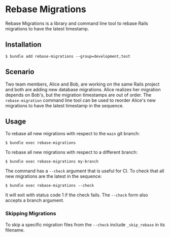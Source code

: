 # Rebase Migrations

Rebase Migrations is a library and command line tool to rebase Rails migrations
to have the latest timestamp.

## Installation

```console
$ bundle add rebase-migrations --group=development,test
```

## Scenario

Two team members, Alice and Bob, are working on the same Rails project and both
are adding new database migrations. Alice realizes her migration depends on
Bob's, but the migration timestamps are out of order. The `rebase-migration`
command line tool can be used to reorder Alice's new migrations to have the
latest timestamp in the sequence.

## Usage

To rebase all new migrations with respect to the `main` git branch:

```console
$ bundle exec rebase-migrations
```

To rebase all new migrations with respect to a different branch:

```console
$ bundle exec rebase-migrations my-branch
```

The command has a `--check` argument that is useful for CI. To check that all
new migrations are the latest in the sequence:

```console
$ bundle exec rebase-migrations --check
```

It will exit with status code 1 if the check fails. The `--check` form also
accepts a branch argument.

### Skipping Migrations

To skip a specific migration files from the `--check` include `_skip_rebase` in
its filename.
